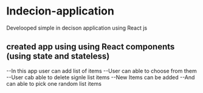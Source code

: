 # Indecion-application
Develooped simple in decison application using React js
## created app using using React components (using state and stateless)
--In this app user can add list of items
--User can able to choose from them
--User cab able to delete signle list items 
--New Items can be added
--And can able to pick one random list items
